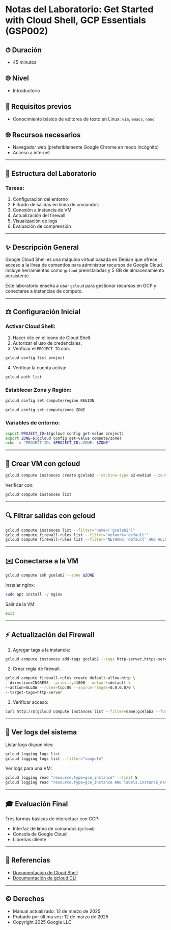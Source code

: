# Notas del Laboratorio: Get Started with Cloud Shell, GCP Essentials (GSP002)

## ⏱ Duración
- 45 minutos

## 🌐 Nivel
- Introductorio

## 💼 Requisitos previos
- Conocimiento básico de editores de texto en Linux: `vim`, `emacs`, `nano`

## 🌐 Recursos necesarios
- Navegador web (preferiblemente Google Chrome en modo Incógnito)
- Acceso a internet

---

## 📅 Estructura del Laboratorio

### Tareas:
1. Configuración del entorno
2. Filtrado de salidas en línea de comandos
3. Conexión a instancia de VM
4. Actualización del firewall
5. Visualización de logs
6. Evaluación de comprensión

---

## ✨ Descripción General
Google Cloud Shell es una máquina virtual basada en Debian que ofrece acceso a la línea de comandos para administrar recursos de Google Cloud. Incluye herramientas como `gcloud` preinstaladas y 5 GB de almacenamiento persistente.

Este laboratorio enseña a usar `gcloud` para gestionar recursos en GCP y conectarse a instancias de cómputo.

---

## ⚖️ Configuración Inicial

### Activar Cloud Shell:
1. Hacer clic en el icono de Cloud Shell.
2. Autorizar el uso de credenciales.
3. Verificar el `PROJECT_ID` con:
```bash
gcloud config list project
```
4. Verificar la cuenta activa:
```bash
gcloud auth list
```

### Establecer Zona y Región:
```bash
gcloud config set compute/region REGION

gcloud config set compute/zone ZONE
```

### Variables de entorno:
```bash
export PROJECT_ID=$(gcloud config get-value project)
export ZONE=$(gcloud config get-value compute/zone)
echo -e "PROJECT ID: $PROJECT_ID\nZONE: $ZONE"
```

---

## 🚀 Crear VM con gcloud
```bash
gcloud compute instances create gcelab2 --machine-type e2-medium --zone $ZONE
```
Verificar con:
```bash
gcloud compute instances list
```

---

## 🔍 Filtrar salidas con gcloud
```bash
gcloud compute instances list --filter="name=('gcelab2')"
gcloud compute firewall-rules list --filter="network='default'"
gcloud compute firewall-rules list --filter="NETWORK:'default' AND ALLOW:'icmp'"
```

---

## ✉️ Conectarse a la VM
```bash
gcloud compute ssh gcelab2 --zone $ZONE
```
Instalar nginx:
```bash
sudo apt install -y nginx
```
Salir de la VM:
```bash
exit
```

---

## ⚡ Actualización del Firewall
1. Agregar tags a la instancia:
```bash
gcloud compute instances add-tags gcelab2 --tags http-server,https-server
```
2. Crear regla de firewall:
```bash
gcloud compute firewall-rules create default-allow-http \
--direction=INGRESS --priority=1000 --network=default \
--action=ALLOW --rules=tcp:80 --source-ranges=0.0.0.0/0 \
--target-tags=http-server
```
3. Verificar acceso:
```bash
curl http://$(gcloud compute instances list --filter=name:gcelab2 --format='value(EXTERNAL_IP)')
```

---

## 📃 Ver logs del sistema
Listar logs disponibles:
```bash
gcloud logging logs list
gcloud logging logs list --filter="compute"
```
Ver logs para una VM:
```bash
gcloud logging read "resource.type=gce_instance" --limit 5
gcloud logging read "resource.type=gce_instance AND labels.instance_name='gcelab2'" --limit 5
```

---

## 🎓 Evaluación Final
Tres formas básicas de interactuar con GCP:
- Interfaz de línea de comandos (`gcloud`)
- Consola de Google Cloud
- Librerías cliente

---

## 🔗 Referencias
- [Documentación de Cloud Shell](https://cloud.google.com/shell/docs)
- [Documentación de gcloud CLI](https://cloud.google.com/sdk/gcloud)

---

## © Derechos
- Manual actualizado: 12 de marzo de 2025  
- Probado por última vez: 12 de marzo de 2025  
- Copyright 2025 Google LLC

